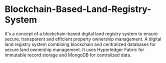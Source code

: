 # Blockchain-Based-Land-Registry-System
It's a concept of a blockchain-based digital land registry system to ensure secure, transparent and efficient property ownership management.
 A digital land registry system combining blockchain and centralized databases for secure land ownership management. It uses Hyperledger Fabric for immutable record storage and MongoDB for centralized data.
